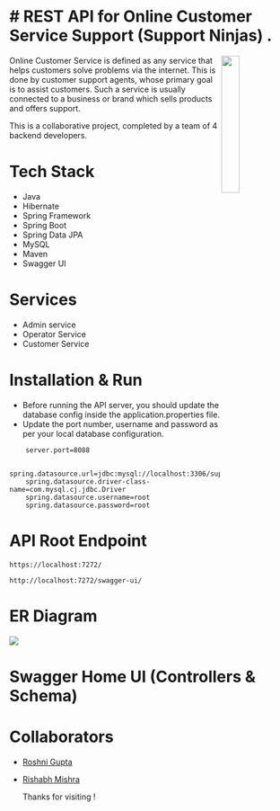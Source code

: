 # # REST API for Online Customer Service Support (Support Ninjas) .

<img
  align="right"
        width="25%"
        src="https://github.com/rishabh2298/vacuous-quartz-2667/blob/main/Support%20Ninjas.png"
        alt=""
      />
Online Customer Service is defined as any service that helps customers solve problems via the internet. This is done by customer support agents, whose primary goal is to assist customers. Such a service is usually connected to a business or brand which sells products and offers support.

This is a collaborative project, completed by a team of 4 backend developers.

# Tech Stack

- Java
- Hibernate
- Spring Framework
- Spring Boot
- Spring Data JPA
- MySQL
- Maven
- Swagger UI

# Services

- Admin service
- Operator Service
- Customer Service

# Installation & Run

- Before running the API server, you should update the database config inside the application.properties file.
- Update the port number, username and password as per your local database configuration.

```
    server.port=8088

    spring.datasource.url=jdbc:mysql://localhost:3306/supportninjas;
    spring.datasource.driver-class-name=com.mysql.cj.jdbc.Driver
    spring.datasource.username=root
    spring.datasource.password=root
```

# API Root Endpoint

```
https://localhost:7272/
```

```
http://localhost:7272/swagger-ui/
```

# ER Diagram

<img src="https://user-images.githubusercontent.com/104244053/221412046-dcf761cd-e3cf-4ed8-a80e-946f31d54bb6.png" >

# Swagger Home UI (Controllers & Schema)



# Collaborators

- [Roshni Gupta](https://github.com/guptaroshni)
- [Rishabh Mishra](https://github.com/rishabh2298)

  Thanks for visiting !
